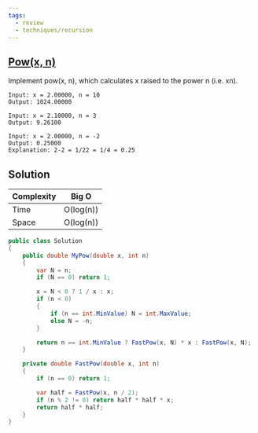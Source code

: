 ```yaml
---
tags:
  - review
  - techniques/recursion
---
```


## [Pow(x, n)](https://leetcode.com/problems/powx-n)

Implement pow(x, n), which calculates x raised to the power n (i.e. xn).

```
Input: x = 2.00000, n = 10
Output: 1024.00000

Input: x = 2.10000, n = 3
Output: 9.26100

Input: x = 2.00000, n = -2
Output: 0.25000
Explanation: 2-2 = 1/22 = 1/4 = 0.25
```

## Solution

| Complexity | Big O |
|------------|-------|
| Time       | O(log(n))  |
| Space      | O(log(n))  |

```csharp
public class Solution
{
    public double MyPow(double x, int n)
    {
        var N = n;
        if (N == 0) return 1;

        x = N < 0 ? 1 / x : x;
        if (n < 0)
        {
            if (n == int.MinValue) N = int.MaxValue;
            else N = -n;
        }

        return n == int.MinValue ? FastPow(x, N) * x : FastPow(x, N);
    }

    private double FastPow(double x, int n)
    {
        if (n == 0) return 1;

        var half = FastPow(x, n / 2);
        if (n % 2 != 0) return half * half * x;
        return half * half;
    }
}
```
